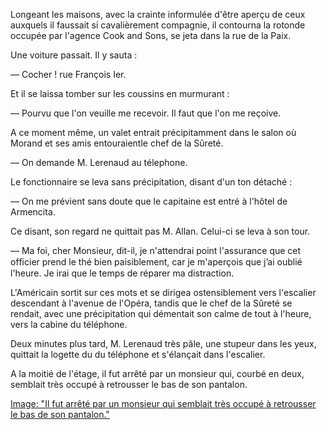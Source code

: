 Longeant les maisons, avec la crainte informulée d'être aperçu de ceux auxquels il faussait si cavalièrement compagnie, il contourna la rotonde
occupée par l'agence Cook and Sons, se jeta dans la rue de la Paix.

Une voiture passait. Il y sauta :

— Cocher ! rue François Ier.

Et il se laissa tomber sur les coussins en murmurant :

— Pourvu que l'on veuille me recevoir. Il faut que l'on me reçoive.

A ce moment même, un valet entrait précipitamment dans le salon où Morand et ses amis entouraientle chef de la Sûreté.

— On demande M. Lerenaud au télephone.

Le fonctionnaire se leva sans précipitation, disant d'un ton détaché :

— On me prévient sans doute que le capitaine est entré à l'hôtel de Armencita.

Ce disant, son regard ne quittait pas M. Allan. Celui-ci se leva à son tour.

— Ma foi, cher Monsieur, dit-il, je n'attendrai point l'assurance que cet ofﬁcier prend le thé bien paisiblement, car je m'aperçois que j’ai oublié
l'heure. Je irai que le temps de réparer ma distraction.

L'Américain sortit sur ces mots et se dirigea ostensiblement vers l'escalier descendant à l'avenue de l'Opéra, tandis que le chef de la Sûreté se rendait, avec une précipitation qui démentait son calme de tout à l'heure, vers la cabine du téléphone.

Deux minutes plus tard, M. Lerenaud très pâle, une stupeur dans les yeux, quittait la logette du du téléphone et s'élançait dans l'escalier.

A la moitié de l'étage, il fut arrêté par un monsieur qui, courbé en deux,
semblait très occupé à retrousser le bas de son pantalon.

[Image: "Il fut arrêté par un monsieur qui semblait très occupé à retrousser le bas de son pantalon."](../images/1-page-091.JPG)
